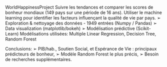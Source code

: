WorldHappinessProject
Suivre les tendances et comparer les scores de bonheur mondiaux (149 pays sur une période de 16 ans). Utiliser le machine learning pour identifier les facteurs influençant la qualité de vie par pays.
➢ Exploration & nettoyage des données - 1949 entrées (Numpy / Pandas)
➢ Data visualization (matplotlib/bokeh)
➢ Modélisation prédictive (Scikit-Learn)
Modélisations utilisées: Multiple Linear Regression, Decision Tree, Random Forest

Conclusions:
➢ PIB/hab., Soutien Social, et Espérance de Vie : principaux prédicteurs de bonheur,
➢ Modèle Random Forest le plus précis,
➢ Besoin de recherches supplémentaires.
